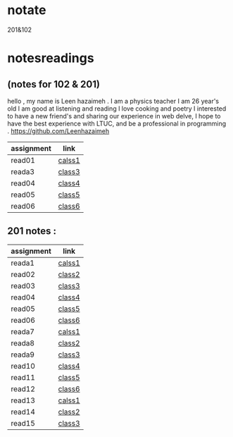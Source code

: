 # notate
201&amp;102
# notesreadings
(notes for 102 & 201)
---------------------------------------

hello , my name is Leen hazaimeh . I am a physics teacher I am 26 year's old I am good at listening and reading I love cooking and poetry I interested to have a new friend's and sharing our experience in web delve,   I hope to have the best experience with LTUC, and be a professional in programming .
https://github.com/Leenhazaimeh

|assignment |link               |
|-----------|-------------------|
|read01     |[calss1](read01.md)|
|reada3     |[class3](reada3.md)|
|read04     |[class4](read04.md)|
|read05     |[class5](read05.md)|
|read06     |[class6](read06.md)|

## 201 notes :


|assignment |link               |
|-----------|-------------------|
|reada1     |[calss1](reada1.md)|
|read02     |[class2](read02.md)|
|read03     |[class3](read03.md)|
|read04     |[class4](read04.md)|
|read05     |[class5](read05.md)|
|read06     |[class6](read06.md)|
|reada7     |[calss1](reada7.md)|
|reada8     |[class2](reada8.md)|
|reada9     |[class3](reada9.md)|
|read10     |[class4](read10.md)|
|read11     |[class5](read11.md)|
|read12     |[class6](read12.md)|
|read13     |[calss1](read13.md)|
|read14     |[class2](read14.md)|
|read15     |[class3](read15.md)|